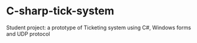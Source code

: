 # C-sharp-tick-system
Student project: a prototype of Ticketing system using C#, Windows forms and UDP protocol
